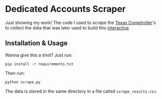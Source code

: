 Dedicated Accounts Scraper
==========================

Just showing my work! The code I used to scrape the [Texas Comptroller](http://www.window.state.tx.us/)'s to collect the data that was later used to build this [interactive](http://www.texastribune.org/library/data/dedicated-revenue-funds-list/).

Installation & Usage
--------------------

Wanna give this a shot? Just run:

    pip install -r requirements.txt

Then run:

    python scrape.py

The data is stored in the same directory in a file called `scrape_results.csv`. 
